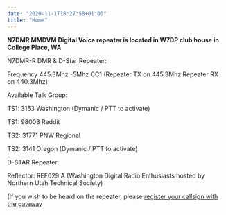 ```yaml
---
date: "2020-11-1T18:27:58+01:00"
title: "Home"
---
```


**N7DMR MMDVM Digital Voice repeater is located in W7DP club house in College Place, WA**

N7DMR-R DMR & D-Star Repeater:


Frequency 445.3Mhz -5Mhz CC1 (Repeater TX on 445.3Mhz Repeater RX on 440.3Mhz)

Available Talk Group:

TS1: 3153 Washington (Dymanic / PTT to activate)

TS1: 98003 Reddit

TS2: 31771 PNW Regional

TS2: 3141 Oregon (Dymanic / PTT to activate)


D-STAR Repeater:

Reflector: REF029 A (Washington Digital Radio Enthusiasts hosted by Northern Utah Technical Society)

(If you wish to be heard on the repeater, please [register your callsign with the gateway](http://wa7dre.org/registration/wa7dre-instructions.php)
